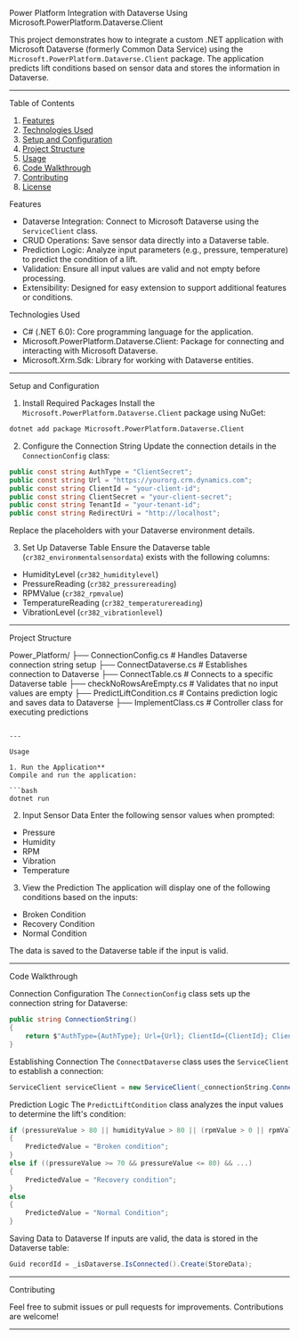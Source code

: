 Power Platform Integration with Dataverse Using Microsoft.PowerPlatform.Dataverse.Client

This project demonstrates how to integrate a custom .NET application with Microsoft Dataverse (formerly Common Data Service) using the `Microsoft.PowerPlatform.Dataverse.Client` package. The application predicts lift conditions based on sensor data and stores the information in Dataverse.

---

Table of Contents

1. [Features](#features)
2. [Technologies Used](#technologies-used)
3. [Setup and Configuration](#setup-and-configuration)
4. [Project Structure](#project-structure)
5. [Usage](#usage)
6. [Code Walkthrough](#code-walkthrough)
7. [Contributing](#contributing)
8. [License](#license)



Features

- Dataverse Integration: Connect to Microsoft Dataverse using the `ServiceClient` class.
- CRUD Operations: Save sensor data directly into a Dataverse table.
- Prediction Logic: Analyze input parameters (e.g., pressure, temperature) to predict the condition of a lift.
- Validation: Ensure all input values are valid and not empty before processing.
- Extensibility: Designed for easy extension to support additional features or conditions.



Technologies Used

- C# (.NET 6.0): Core programming language for the application.
- Microsoft.PowerPlatform.Dataverse.Client: Package for connecting and interacting with Microsoft Dataverse.
- Microsoft.Xrm.Sdk: Library for working with Dataverse entities.

---

Setup and Configuration

1. Install Required Packages
Install the `Microsoft.PowerPlatform.Dataverse.Client` package using NuGet:

```bash
dotnet add package Microsoft.PowerPlatform.Dataverse.Client
```

 2. Configure the Connection String
Update the connection details in the `ConnectionConfig` class:

```csharp
public const string AuthType = "ClientSecret";
public const string Url = "https://yourorg.crm.dynamics.com";
public const string ClientId = "your-client-id";
public const string ClientSecret = "your-client-secret";
public const string TenantId = "your-tenant-id";
public const string RedirectUri = "http://localhost";
```

Replace the placeholders with your Dataverse environment details.

3. Set Up Dataverse Table
Ensure the Dataverse table (`cr382_environmentalsensordata`) exists with the following columns:
- HumidityLevel (`cr382_humiditylevel`)
- PressureReading (`cr382_pressurereading`)
- RPMValue (`cr382_rpmvalue`)
- TemperatureReading (`cr382_temperaturereading`)
- VibrationLevel (`cr382_vibrationlevel`)

---

Project Structure

Power_Platform/
├── ConnectionConfig.cs       # Handles Dataverse connection string setup
├── ConnectDataverse.cs       # Establishes connection to Dataverse
├── ConnectTable.cs           # Connects to a specific Dataverse table
├── checkNoRowsAreEmpty.cs    # Validates that no input values are empty
├── PredictLiftCondition.cs   # Contains prediction logic and saves data to Dataverse
├── ImplementClass.cs         # Controller class for executing predictions
```

---

Usage

1. Run the Application**
Compile and run the application:

```bash
dotnet run
```

2. Input Sensor Data
Enter the following sensor values when prompted:
- Pressure
- Humidity
- RPM
- Vibration
- Temperature

3. View the Prediction
The application will display one of the following conditions based on the inputs:
- Broken Condition
- Recovery Condition
- Normal Condition

The data is saved to the Dataverse table if the input is valid.

---

Code Walkthrough

Connection Configuration
The `ConnectionConfig` class sets up the connection string for Dataverse:

```csharp
public string ConnectionString()
{
    return $"AuthType={AuthType}; Url={Url}; ClientId={ClientId}; ClientSecret={ClientSecret}; TenantId={TenantId}; RedirectUri={RedirectUri};";
}
```

Establishing Connection
The `ConnectDataverse` class uses the `ServiceClient` to establish a connection:

```csharp
ServiceClient serviceClient = new ServiceClient(_connectionString.ConnectionString());
```

Prediction Logic
The `PredictLiftCondition` class analyzes the input values to determine the lift's condition:

```csharp
if (pressureValue > 80 || humidityValue > 80 || (rpmValue > 0 || rpmValue <= 20))
{
    PredictedValue = "Broken condition";
}
else if ((pressureValue >= 70 && pressureValue <= 80) && ...)
{
    PredictedValue = "Recovery condition";
}
else
{
    PredictedValue = "Normal Condition";
}
```

Saving Data to Dataverse
If inputs are valid, the data is stored in the Dataverse table:

```csharp
Guid recordId = _isDataverse.IsConnected().Create(StoreData);
```

---

Contributing

Feel free to submit issues or pull requests for improvements. Contributions are welcome!

---
